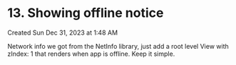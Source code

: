 # 13. Showing offline notice
Created Sun Dec 31, 2023 at 1:48 AM

Network info we got from the NetInfo library, just add a root level View with zIndex: 1 that renders when app is offline. Keep it simple.